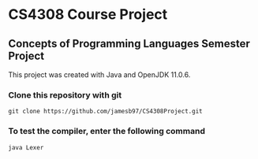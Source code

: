 # CS4308 Course Project

## Concepts of Programming Languages Semester Project

This project was created with Java and OpenJDK 11.0.6.  

### Clone this repository with git  
```
git clone https://github.com/jamesb97/CS4308Project.git
```

### To test the compiler, enter the following command
```
java Lexer
```